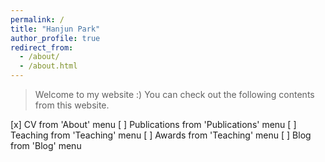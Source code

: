 ```yaml
---
permalink: /
title: "Hanjun Park"
author_profile: true
redirect_from: 
  - /about/
  - /about.html
---
```


> Welcome to my website :)
> You can check out the following contents from this website.

[x]  CV from 'About' menu
[ ]  Publications from 'Publications' menu
[ ]  Teaching from 'Teaching' menu
[ ]  Awards from 'Teaching' menu
[ ]  Blog from 'Blog' menu
